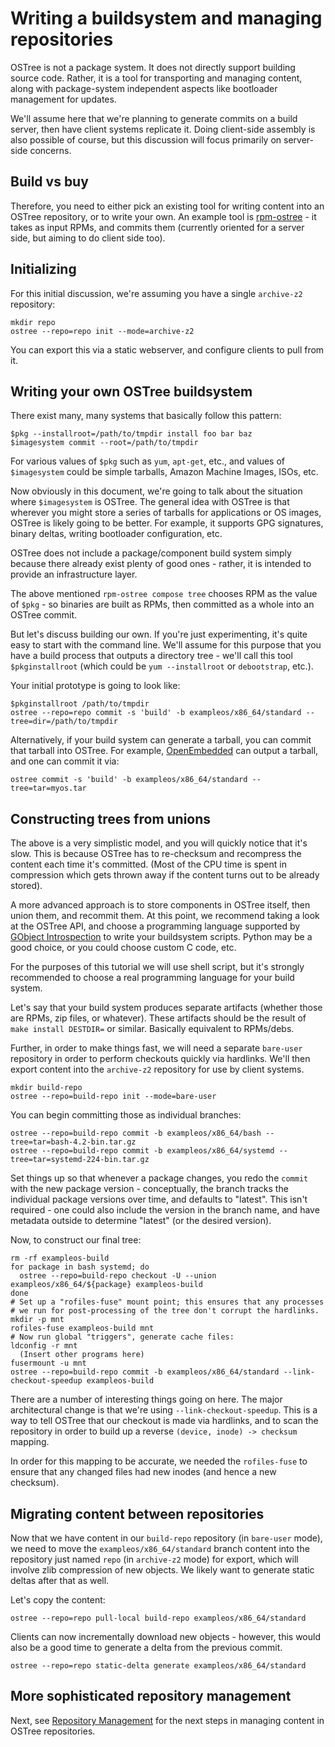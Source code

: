 # Writing a buildsystem and managing repositories

OSTree is not a package system.  It does not directly support building
source code.  Rather, it is a tool for transporting and managing
content, along with package-system independent aspects like bootloader
management for updates.

We'll assume here that we're planning to generate commits on a build
server, then have client systems replicate it.  Doing client-side
assembly is also possible of course, but this discussion will focus
primarily on server-side concerns.

## Build vs buy

Therefore, you need to either pick an existing tool for writing
content into an OSTree repository, or to write your own.  An example
tool is [rpm-ostree](https://github.com/projectatomic/rpm-ostree) - it
takes as input RPMs, and commits them (currently oriented for a server
side, but aiming to do client side too).

## Initializing

For this initial discussion, we're assuming you have a single
`archive-z2` repository:

```
mkdir repo
ostree --repo=repo init --mode=archive-z2
```

You can export this via a static webserver, and configure clients to
pull from it.

## Writing your own OSTree buildsystem

There exist many, many systems that basically follow this pattern:

```
$pkg --installroot=/path/to/tmpdir install foo bar baz
$imagesystem commit --root=/path/to/tmpdir
```

For various values of `$pkg` such as `yum`, `apt-get`, etc., and
values of `$imagesystem` could be simple tarballs, Amazon Machine
Images, ISOs, etc.

Now obviously in this document, we're going to talk about the
situation where `$imagesystem` is OSTree.  The general idea with
OSTree is that wherever you might store a series of tarballs for
applications or OS images, OSTree is likely going to be better.  For
example, it supports GPG signatures, binary deltas, writing bootloader
configuration, etc.

OSTree does not include a package/component build system simply
because there already exist plenty of good ones - rather, it is
intended to provide an infrastructure layer.

The above mentioned `rpm-ostree compose tree` chooses RPM as the value
of `$pkg` - so binaries are built as RPMs, then committed as a whole
into an OSTree commit.

But let's discuss building our own.  If you're just experimenting,
it's quite easy to start with the command line.  We'll assume for this
purpose that you have a build process that outputs a directory tree -
we'll call this tool `$pkginstallroot` (which could be `yum
--installroot` or `debootstrap`, etc.).

Your initial prototype is going to look like:

```
$pkginstallroot /path/to/tmpdir
ostree --repo=repo commit -s 'build' -b exampleos/x86_64/standard --tree=dir=/path/to/tmpdir
```

Alternatively, if your build system can generate a tarball, you can
commit that tarball into OSTree.  For example,
[OpenEmbedded](http://www.openembedded.org/) can output a tarball, and
one can commit it via:

```
ostree commit -s 'build' -b exampleos/x86_64/standard --tree=tar=myos.tar
```

## Constructing trees from unions

The above is a very simplistic model, and you will quickly notice that
it's slow.  This is because OSTree has to re-checksum and recompress
the content each time it's committed.  (Most of the CPU time is spent
in compression which gets thrown away if the content turns out to be
already stored).

A more advanced approach is to store components in OSTree itself, then
union them, and recommit them.  At this point, we recommend taking a
look at the OSTree API, and choose a programming language supported by
[GObject Introspection](https://wiki.gnome.org/Projects/GObjectIntrospection)
to write your buildsystem scripts.  Python may be a good choice, or
you could choose custom C code, etc.

For the purposes of this tutorial we will use shell script, but it's
strongly recommended to choose a real programming language for your
build system.

Let's say that your build system produces separate artifacts (whether
those are RPMs, zip files, or whatever).  These artifacts should be
the result of `make install DESTDIR=` or similar.  Basically
equivalent to RPMs/debs.

Further, in order to make things fast, we will need a separate
`bare-user` repository in order to perform checkouts quickly via
hardlinks.  We'll then export content into the `archive-z2` repository
for use by client systems.

```
mkdir build-repo
ostree --repo=build-repo init --mode=bare-user
```

You can begin committing those as individual branches:

```
ostree --repo=build-repo commit -b exampleos/x86_64/bash --tree=tar=bash-4.2-bin.tar.gz
ostree --repo=build-repo commit -b exampleos/x86_64/systemd --tree=tar=systemd-224-bin.tar.gz
```

Set things up so that whenever a package changes, you redo the
`commit` with the new package version - conceptually, the branch
tracks the individual package versions over time, and defaults to
"latest".  This isn't required - one could also include the version in
the branch name, and have metadata outside to determine "latest" (or
the desired version).

Now, to construct our final tree:

```
rm -rf exampleos-build
for package in bash systemd; do
  ostree --repo=build-repo checkout -U --union exampleos/x86_64/${package} exampleos-build
done
# Set up a "rofiles-fuse" mount point; this ensures that any processes
# we run for post-processing of the tree don't corrupt the hardlinks.
mkdir -p mnt
rofiles-fuse exampleos-build mnt
# Now run global "triggers", generate cache files:
ldconfig -r mnt
  (Insert other programs here)
fusermount -u mnt
ostree --repo=build-repo commit -b exampleos/x86_64/standard --link-checkout-speedup exampleos-build
```

There are a number of interesting things going on here.  The major
architectural change is that we're using `--link-checkout-speedup`.
This is a way to tell OSTree that our checkout is made via hardlinks,
and to scan the repository in order to build up a reverse `(device,
inode) -> checksum` mapping.

In order for this mapping to be accurate, we needed the `rofiles-fuse`
to ensure that any changed files had new inodes (and hence a new
checksum).

## Migrating content between repositories

Now that we have content in our `build-repo` repository (in
`bare-user` mode), we need to move the `exampleos/x86_64/standard`
branch content into the repository just named `repo` (in `archive-z2`
mode) for export, which will involve zlib compression of new objects.
We likely want to generate static deltas after that as well.

Let's copy the content:

```
ostree --repo=repo pull-local build-repo exampleos/x86_64/standard
```

Clients can now incrementally download new objects - however, this
would also be a good time to generate a delta from the previous
commit.

```
ostree --repo=repo static-delta generate exampleos/x86_64/standard
```

## More sophisticated repository management

Next, see [Repository Management](repository-management.md) for the
next steps in managing content in OSTree repositories.
